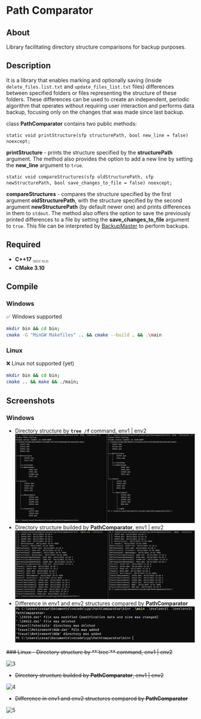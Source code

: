 
# Path Comparator

## About

Library facilitating directory structure comparisons for backup purposes.


## Description

It is a library that enables marking and optionally saving (inside `delete_files.list.txt` and `update_files_list.txt` files) differences between specified folders or files representing the structure of these folders. These differences can be used to create an independent, periodic algorithm that operates without requiring user interaction and performs data backup, focusing only on the changes that was made since last backup.

class **PathComparator** contains two public methods:

    static void printStructure(sfp structurePath, bool new_line = false) noexcept;
**printStructure** - prints the structure specified by the **structurePath** argument. The method also provides the option to add a new line by setting the **new_line** argument to ```true```.

    static void compareStructures(sfp oldStructurePath, sfp newStructurePath, bool save_changes_to_file = false) noexcept;
**compareStructures** - compares the structure specified by the first argument **oldStructurePath**, with the structure specified by the second argument **newStructurePath** (by default newer one) and prints differences in them to ```stdout```. The method also offers the option to save the previously printed differences to a file by setting the **save_changes_to_file** argument to ```true```. This file can be interpreted by [BackupMaster](https://github.com/Cezary-Androsiuk/BackupMaster) to perform backups. 



## Required
- **C++17** <sub><sub><sup> (GCC 13.2) </sup></sub></sub>
- **CMake 3.10**


## Compile

### Windows 
:white_check_mark: Windows supported
```bash
mkdir bin && cd bin;
cmake -G "MinGW Makefiles" .. && cmake --build . && .\main
```

### Linux
:x: Linux not supported (yet)
```bash
mkdir bin && cd bin;
cmake .. && make && ./main;
```



## Screenshots
### Windows
- Directory structure by **`tree /f`** command, env1 | env2 <br/>
![0](https://github.com/Cezary-Androsiuk/PathComparator/blob/master/pictures/0.png?raw=true)
- Directory structure builded by **PathComparator**, env1 | env2 <br/>
![1](https://github.com/Cezary-Androsiuk/PathComparator/blob/master/pictures/1.png?raw=true)
- Difference in env1 and env2 structures compared by **PathComparator** <br/>
![2](https://github.com/Cezary-Androsiuk/PathComparator/blob/master/pictures/2.png?raw=true)


<strike>
### Linux
- Directory structure by **`tree`** command, env1 | env2 <br/>
</strike>

![3](https://github.com/Cezary-Androsiuk/PathComparator/blob/master/pictures/3.png?raw=true)
<strike>
- Directory structure builded by **PathComparator**, env1 | env2 <br/>
</strike>

![4](https://github.com/Cezary-Androsiuk/PathComparator/blob/master/pictures/4.png?raw=true)
<strike>
- Difference in env1 and env2 structures compared by **PathComparator** <br/>
</strike>

![5](https://github.com/Cezary-Androsiuk/PathComparator/blob/master/pictures/5.png?raw=true)
